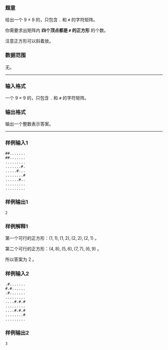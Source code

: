 ### 题意 

给出一个 $9\times 9$ 的，只包含 `.` 和 `#` 的字符矩阵。

你需要求出矩阵内 **四个顶点都是 `#` 的正方形** 的个数。

注意正方形可以斜着放。

### 数据范围

无。

---

### 输入格式

一个 $9\times 9$ 的，只包含 `.` 和 `#` 的字符矩阵。

### 输出格式

输出一个整数表示答案。

---

### 样例输入1

```
##.......
##.......
.........
.......#.
.....#...
........#
......#..
.........
.........
```

### 样例输出1

```
2
```

### 样例解释1

第一个可行的正方形：$(1,1),(1,2),(2,2),(2,1)$ 。

第二个可行的正方形：$(4,8),(5,6),(7,7),(6,9)$ 。

所以答案为 $2$ 。

### 样例输入2

```
.#.......
#.#......
.#.......
.........
....#.#.#
.........
....#.#.#
........#
.........
```

### 样例输出2

```
3
```


